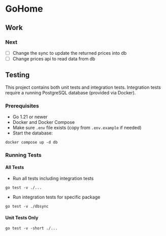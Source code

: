 # GoHome

## Work

### Next

- [ ] Change the sync to update the returned prices into db
- [ ] Change prices api to read data from db

## Testing

This project contains both unit tests and integration tests. Integration tests require a running PostgreSQL database (provided via Docker).

### Prerequisites

- Go 1.21 or newer
- Docker and Docker Compose
- Make sure `.env` file exists (copy from `.env.example` if needed)
- Start the database:

```
docker compose up -d db
```

### Running Tests

#### All Tests

- Run all tests including integration tests

```
go test -v ./...
```

- Run integration tests for specific package

```
go test -v ./dbsync
```

#### Unit Tests Only

```
go test -v -short ./...
```

